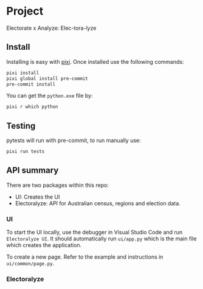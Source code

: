 # Project
Electorate x Analyze: Elec-tora-lyze

## Install

Installing is easy with [pixi](https://pixi.sh/latest/). Once installed use the following commands:

```sh
pixi install
pixi global install pre-commit
pre-commit install
```

You can get the `python.exe` file by:
```sh
pixi r which python
```


## Testing

pytests will run with pre-commit, to run manually use:
```sh
pixi run tests
```

## API summary

There are two packages within this repo:
- UI: Creates the UI
- Electoralyze: API for Australian census, regions and election data.

### UI

To start the UI locally, use the debugger in Visual Studio Code and run `Electoralyze UI`. It should automatically run `ui/app.py` which is the main file which creates the application.

To create a new page. Refer to the example and instructions in `ui/common/page.py`.

### Electoralyze

